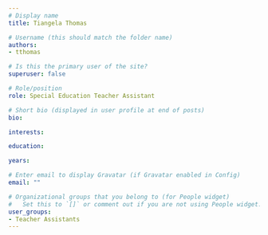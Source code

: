 ```yaml
---
# Display name
title: Tiangela Thomas

# Username (this should match the folder name)
authors:
- tthomas

# Is this the primary user of the site?
superuser: false

# Role/position
role: Special Education Teacher Assistant

# Short bio (displayed in user profile at end of posts)
bio:

interests:

education:

years:

# Enter email to display Gravatar (if Gravatar enabled in Config)
email: ""

# Organizational groups that you belong to (for People widget)
#   Set this to `[]` or comment out if you are not using People widget.
user_groups:
- Teacher Assistants
---
```



